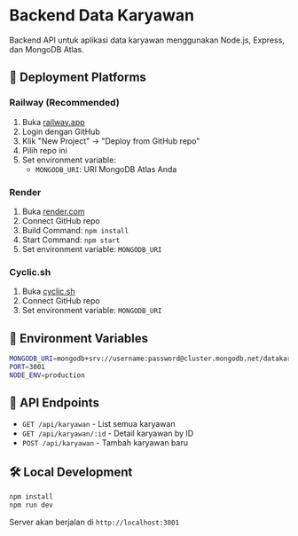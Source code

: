 # Backend Data Karyawan

Backend API untuk aplikasi data karyawan menggunakan Node.js, Express, dan MongoDB Atlas.

## 🚀 Deployment Platforms

### Railway (Recommended)
1. Buka [railway.app](https://railway.app)
2. Login dengan GitHub
3. Klik "New Project" → "Deploy from GitHub repo"
4. Pilih repo ini
5. Set environment variable:
   - `MONGODB_URI`: URI MongoDB Atlas Anda

### Render
1. Buka [render.com](https://render.com)
2. Connect GitHub repo
3. Build Command: `npm install`
4. Start Command: `npm start`
5. Set environment variable: `MONGODB_URI`

### Cyclic.sh
1. Buka [cyclic.sh](https://cyclic.sh)
2. Connect GitHub repo
3. Set environment variable: `MONGODB_URI`

## 🔧 Environment Variables

```bash
MONGODB_URI=mongodb+srv://username:password@cluster.mongodb.net/datakaryawan?retryWrites=true&w=majority
PORT=3001
NODE_ENV=production
```

## 📡 API Endpoints

- `GET /api/karyawan` - List semua karyawan
- `GET /api/karyawan/:id` - Detail karyawan by ID
- `POST /api/karyawan` - Tambah karyawan baru

## 🛠️ Local Development

```bash
npm install
npm run dev
```

Server akan berjalan di `http://localhost:3001` 